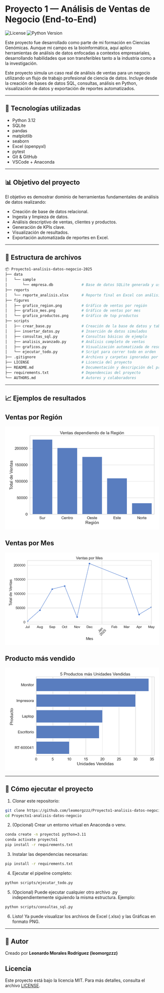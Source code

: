 # Proyecto 1 — Análisis de Ventas de Negocio (End-to-End)
![License](https://img.shields.io/badge/license-MIT-green)
![Python Version](https://img.shields.io/badge/python-3.10+-blue)

Este proyecto fue desarrollado como parte de mi formación en Ciencias Genómicas. Aunque mi campo es la bioinformática, aquí aplico herramientas de análisis de datos enfocadas a contextos empresariales, desarrollando habilidades que son transferibles tanto a la industria como a la investigación.

Este proyecto simula un caso real de análisis de ventas para un negocio utilizando un flujo de trabajo profesional de ciencia de datos. Incluye desde la creación de bases de datos SQL, consultas, análisis en Python, visualización de datos y exportación de reportes automatizados.

---

## 🔧 Tecnologías utilizadas

- Python 3.12
- SQLite
- pandas
- matplotlib
- seaborn
- Excel (openpyxl)
- pytest
- Git & GitHub
- VSCode + Anaconda

---

## 📊 Objetivo del proyecto

El objetivo es demostrar dominio de herramientas fundamentales de análisis de datos realizando:

- Creación de base de datos relacional.
- Ingesta y limpieza de datos.
- Análisis descriptivo de ventas, clientes y productos.
- Generación de KPIs clave.
- Visualización de resultados.
- Exportación automatizada de reportes en Excel.


---

## 📁 Estructura de archivos
```bash
📦 Proyecto1-analisis-datos-negocio-2025
├── data
│   └── sample
│       └── empresa.db             # Base de datos SQLite generada y usada
├── reports
│   └── reporte_analisis.xlsx      # Reporte final en Excel con análisis
├── figures
│   ├── grafico_region.png         # Gráfico de ventas por región
│   ├── grafico_mes.png            # Gráfico de ventas por mes
│   └── grafico_productos.png      # Gráfico de top productos
├── scripts
│   ├── crear_base.py              # Creación de la base de datos y tablas
│   ├── insertar_datos.py          # Inserción de datos simulados
│   ├── consultas_sql.py           # Consultas básicas de ejemplo
│   ├── analisis_avanzado.py       # Análisis completo de ventas
│   ├── graficos.py                # Visualización automatizada de resultados
│   └── ejecutar_todo.py           # Script para correr todo en orden
├── .gitignore                     # Archivos y carpetas ignoradas por git
├── LICENSE                        # Licencia del proyecto
├── README.md                      # Documentación y descripción del proyecto
├── requirements.txt               # Dependencias del proyecto
└── AUTHORS.md                     # Autores y colaboradores

```
---

## 📈 Ejemplos de resultados

## Ventas por Región
![Ventas por región](figures/grafico_region.png)

## Ventas por Mes
![Ventas por región](figures/grafico_mes.png)

## Producto más vendido
![Ventas por región](figures/grafico_productos.png)

---

## 🚀 Cómo ejecutar el proyecto

1. Clonar este repositorio:

```bash
git clone https://github.com/leomorgzzz/Proyecto1-analisis-datos-negocio-2025
cd Proyecto1-analisis-datos-negocio
```
2. (Opcional) Crear un entorno virtual en Anaconda o venv.
```bash
conda create -n proyecto1 python=3.11
conda activate proyecto1
pip install -r requirements.txt
```

3. Instalar las dependencias necesarias:

```bash
pip install -r requirements.txt
```
4. Ejecutar el pipeline completo:

```bash
python scripts/ejecutar_todo.py

```
5. (Opcional) Puede ejecutar cualquier otro archivo .py independientemente siguiendo la misma estructura. Ejemplo:

```bash
python scripts/consultas_sql.py
```

6. Listo! Ya puede visualizar los archivos de Excel (.xlsx) y las Gráficas en formato PNG.

---

## 👤 Autor

Creado por **Leonardo Morales Rodríguez (leomorgzzz)** 

## Licencia

Este proyecto está bajo la licencia MIT. Para más detalles, consulta el archivo [LICENSE](LICENSE).
